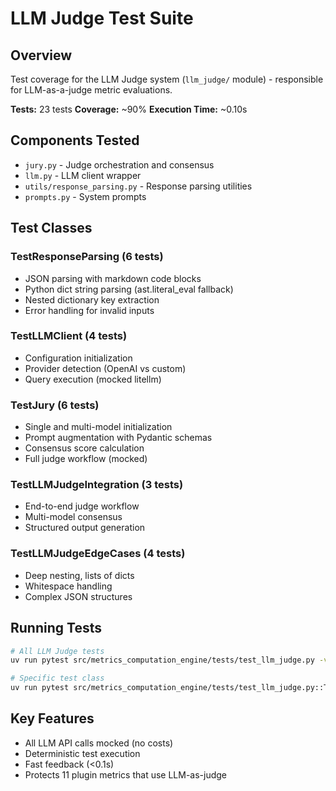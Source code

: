 # LLM Judge Test Suite

## Overview

Test coverage for the LLM Judge system (`llm_judge/` module) - responsible for LLM-as-a-judge metric evaluations.

**Tests:** 23 tests
**Coverage:** ~90%
**Execution Time:** ~0.10s

## Components Tested

- `jury.py` - Judge orchestration and consensus
- `llm.py` - LLM client wrapper
- `utils/response_parsing.py` - Response parsing utilities
- `prompts.py` - System prompts

## Test Classes

### TestResponseParsing (6 tests)
- JSON parsing with markdown code blocks
- Python dict string parsing (ast.literal_eval fallback)
- Nested dictionary key extraction
- Error handling for invalid inputs

### TestLLMClient (4 tests)
- Configuration initialization
- Provider detection (OpenAI vs custom)
- Query execution (mocked litellm)

### TestJury (6 tests)
- Single and multi-model initialization
- Prompt augmentation with Pydantic schemas
- Consensus score calculation
- Full judge workflow (mocked)

### TestLLMJudgeIntegration (3 tests)
- End-to-end judge workflow
- Multi-model consensus
- Structured output generation

### TestLLMJudgeEdgeCases (4 tests)
- Deep nesting, lists of dicts
- Whitespace handling
- Complex JSON structures

## Running Tests

```bash
# All LLM Judge tests
uv run pytest src/metrics_computation_engine/tests/test_llm_judge.py -v

# Specific test class
uv run pytest src/metrics_computation_engine/tests/test_llm_judge.py::TestJury -v
```

## Key Features

- All LLM API calls mocked (no costs)
- Deterministic test execution
- Fast feedback (<0.1s)
- Protects 11 plugin metrics that use LLM-as-judge
